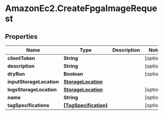 # AmazonEc2.CreateFpgaImageRequest

## Properties

Name | Type | Description | Notes
------------ | ------------- | ------------- | -------------
**clientToken** | **String** |  | [optional] 
**description** | **String** |  | [optional] 
**dryRun** | **Boolean** |  | [optional] 
**inputStorageLocation** | [**StorageLocation**](StorageLocation.md) |  | 
**logsStorageLocation** | [**StorageLocation**](StorageLocation.md) |  | [optional] 
**name** | **String** |  | [optional] 
**tagSpecifications** | [**[TagSpecification]**](TagSpecification.md) |  | [optional] 


